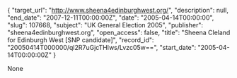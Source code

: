 {
  "target_url": "http://www.sheena4edinburghwest.org/", 
  "description": null, 
  "end_date": "2007-12-11T00:00:00Z", 
  "date": "2005-04-14T00:00:00", 
  "slug": 107668, 
  "subject": "UK General Election 2005", 
  "publisher": "sheena4edinburghwest.org", 
  "open_access": false, 
  "title": "Sheena Cleland for Edinburgh West [SNP candidate]", 
  "record_id": "20050414T000000/ql2R7uGjcTHIws/Lvzc05w==", 
  "start_date": "2005-04-14T00:00:00Z"
}

None